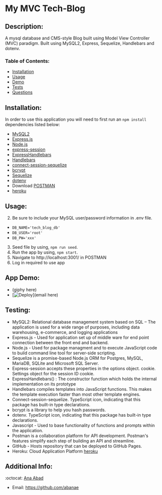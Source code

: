 # My MVC Tech-Blog

## Description:
A mysql database and CMS-style Blog built using Model View Controller (MVC) paradigm. Built using MySQL2, Express, Sequelize, Handlebars and dotenv.
 

   ### Table of Contents:

   - [Installation](#installation)
   - [Usage](#usage)
   - [Demo](#app-demo)
   - [Tests](#testing)
   - [Questions](#additional-info)


## Installation:
  In order to use this application you will need to first run an `npm install` dependencies listed below:
- [MySQL2](https://www.npmjs.com/package/mysql2)
- [Express.js](https://expressjs.com/)
- [Node.js](https://nodejs.org/en/)
- [express-session](https://www.npmjs.com/package/express-session)
- [ExpressHandlebars](https://www.npmjs.com/package/express-handlebars)
- [Handlebars](https://handlebarsjs.com/)
- [connect-session-sequelize](https://www.npmjs.com/package/connect-session-sequelize)
- [bcrypt](https://www.npmjs.com/package/bcrypt)
- [Sequelize](https://www.npmjs.com/package/sequelize)
- [dotenv](https://www.npmjs.com/package/dotenv)
- Download [POSTMAN](https://www.postman.com/)
- [heroku](https://www.heroku.com/) 


## Usage:
2. Be sure to include your MySQL user/password information in .env file. 

- `DB_NAME='tech_blog_db'`
- `DB_USER='root'`
- `DB_PW='xxx'`

3. Seed file by using, `npm run seed`. 
4. Run the app by using, `npm start`. 
5. Navigate to http://localhost:3001/ in POSTMAN
6. Log in required to use app


## App Demo:
- (giphy here)
- [![Deploy](https://www.herokucdn.com/deploy/button.svg)](email here)


## Testing:
- MySQL2: Relational database management system based on SQL – The application is used for a wide range of purposes, including data warehousing, e-commerce, and logging applications
- Express.js - Used for application set up of middle ware for end point connection between the front end and backend.
- Node.js - Used for package managment and to execute JavaScript code to build command line tool for server-side scripting.
- Sequelize is a promise-based Node.js ORM for Postgres, MySQL, MariaDB, SQLite and Microsoft SQL Server.
- Express-session accepts these properties in the options object. cookie. Settings object for the session ID cookie. 
- ExpressHandlebars() : The constructor function which holds the internal implementation on its prototype 
- Handlebars compiles templates into JavaScript functions. This makes the template execution faster than most other template engines.
- Connect-session-sequelize. TypeScript icon, indicating that this package has built-in type declarations.
- bcrypt is a library to help you hash passwords.
- dotenv. TypeScript icon, indicating that this package has built-in type declarations.
- Javascript - Used to base functionality of functions and prompts within the application.
- Postman is a collaboration platform for API development. Postman's features simplify each step of building an API and streamline. 
- GitHub - Hosts repository that can be deployed to GitHub Pages. 
- Heroku: Cloud Application Platform [heroku](https://www.heroku.com/) 

## Additional Info:
:octocat: [Ana Abad](https://github.com/abanae)
- Email: https://github.com/abanae 